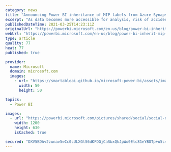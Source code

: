 ```yaml
---
category: news
title: "Announcing Power BI inheritance of MIP labels from Azure Synapse Analytics (Public Preview)"
excerpt: "As data becomes more accessible for analysis, risk of accidental oversharing or misuse of business-critical information increases. Today, we’re happy to announce a preview of Power BI MIP label inheritance when import data from Azure Synapse Analytics and Azure SQL Database. This capability will help"
publishedDateTime: 2021-03-25T14:23:11Z
originalUrl: "https://powerbi.microsoft.com/en-us/blog/power-bi-inherit-mip-label-from-azure-synapse-analytics-public-preview/"
webUrl: "https://powerbi.microsoft.com/en-us/blog/power-bi-inherit-mip-label-from-azure-synapse-analytics-public-preview/"
type: article
quality: 77
heat: 77
published: true

provider:
  name: Microsoft
  domain: microsoft.com
  images:
    - url: "https://smartableai.github.io/microsoft-power-bi/assets/images/organizations/microsoft.com-50x50.jpg"
      width: 50
      height: 50

topics:
  - Power BI

images:
  - url: "https://powerbi.microsoft.com/pictures/shared/social/social-default-image.png"
    width: 1200
    height: 630
    isCached: true

secured: "DXV5BDAv2zunav5wCc0cULXGlS6dKFDGjCaSbxQkJpWo0Elc81eYBOTp+u5c4mWfVWo9lKuwBlu5rW/TGYUZFF4mUa8FhnQrlYITmmNF/Hxdpv5fQiSYL1os85Y58ffNI5iBlEFyHTp05CZIC8EeCZhA9SNTdTkgF8T+dgZFIoy1CDMSJ+s7pXCAhUzmfBfz2+G0YH+9t0EbbDE3RAY5s97lCeXIYyuEcyCPxAYsf2DDs41hHtRveK+KuVtbAFX8VSOaKN3Chk3tH9t7mr/2BBs5qQdhwflOG5Wt0sbHRv/X4kFEtVdeR9cwGf9VXZnYCcLJ0lTPFucpQJNnOtRDfvfWs9f6tGCIt5n+tNVsBFg=;JOUdXbUxz/9TJJd7CZmYsw=="
---
```


